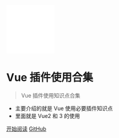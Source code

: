 <!-- _coverpage.md -->

![logo](logo/logo.png)

# Vue 插件使用合集 <small></small>

> Vue 插件使用知识点合集

- 主要介绍的就是 Vue 使用必要插件知识点
- 里面就是 Vue2 和 3 的使用

[开始阅读](#介绍)
[GitHub](https://github.com/worldtrigger/Vuechajian.git)

<!-- [Get Started](https://www.baidu.com) -->

